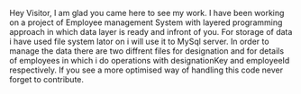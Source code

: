 Hey Visitor, 
I am glad you came here to see my work.
I have been working on a project of Employee management System with layered programming approach in which data layer is ready and infront of you.
For storage of data i have used file system lator on i will use it to MySql server.
In order to manage the data there are two diffrent files for designation and for details of employees in which i do operations with designationKey and employeeId respectively.
If you see a more optimised way of handling this code never forget to contribute.
